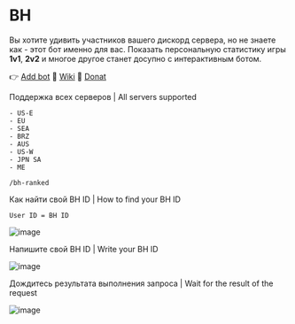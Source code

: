 # BH
Вы хотите удивить участников вашего дискорд сервера, но не знаете как - этот бот именно для вас. Показать персональную статистику игры **1v1**, **2v2** и многое другое станет досупно с интерактивным ботом.

👉 [Add bot](https://discord.com/oauth2/authorize?client_id=1229312091429671024)
📖 [Wiki](https://github.com/DevDrift/bh-bot/wiki)
🍩 [Donat](https://www.donationalerts.com/r/deemak)

Поддержка всех серверов | All servers supported
```
- US-E
- EU
- SEA
- BRZ
- AUS
- US-W
- JPN SA
- ME
```

```
/bh-ranked
```
Как найти свой BH ID | How to find your BH ID
```
User ID = BH ID
```

![image](https://github.com/DevDrift/bh-bot/assets/19922232/d8c0334d-73e4-4b6e-acd5-d096e6764b5c)

Напишите свой BH ID | Write your BH ID

![image](https://github.com/DevDrift/bh-bot/assets/19922232/3abd0351-c01e-4ede-b87d-6138f546943d)

Дождитесь результата выполнения запроса | Wait for the result of the request

![image](https://github.com/DevDrift/bh-bot/assets/19922232/016e78a7-2775-4d8c-9096-f5aba2e0d755)
